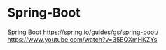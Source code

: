 # Spring-Boot
Spring Boot
https://spring.io/guides/gs/spring-boot/
https://www.youtube.com/watch?v=35EQXmHKZYs